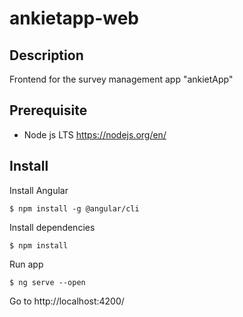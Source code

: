 # ankietapp-web

## Description
Frontend for the survey management app "ankietApp"

## Prerequisite
- Node js LTS https://nodejs.org/en/

## Install
Install Angular
```
$ npm install -g @angular/cli
```
Install dependencies
```
$ npm install
```
Run app
```
$ ng serve --open
```
Go to http://localhost:4200/

